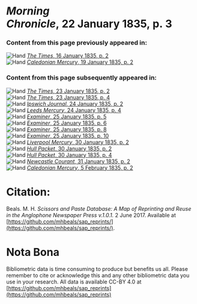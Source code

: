 # *Morning Chronicle*, 22 January 1835, p. 3  
  
### Content from this page previously appeared in:  
![Hand](http://scissorsandpaste.net/wp-content/uploads/2017/06/smallhandpointer.png) [*The Times*, 16 January 1835, p. 2](https://mhbeals.github.io/sap_html/The-Times/The-Times-16-January-1835-p-2)  
![Hand](http://scissorsandpaste.net/wp-content/uploads/2017/06/smallhandpointer.png) [*Caledonian Mercury*, 19 January 1835, p. 2](https://mhbeals.github.io/sap_html/Caledonian-Mercury/Caledonian-Mercury-19-January-1835-p-2)  
  
### Content from this page subsequently appeared in:  
![Hand](http://scissorsandpaste.net/wp-content/uploads/2017/06/smallhandpointer.png) [*The Times*, 23 January 1835, p. 2](https://mhbeals.github.io/sap_html/The-Times/The-Times-23-January-1835-p-2)  
![Hand](http://scissorsandpaste.net/wp-content/uploads/2017/06/smallhandpointer.png) [*The Times*, 23 January 1835, p. 4](https://mhbeals.github.io/sap_html/The-Times/The-Times-23-January-1835-p-4)  
![Hand](http://scissorsandpaste.net/wp-content/uploads/2017/06/smallhandpointer.png) [*Ipswich Journal*, 24 January 1835, p. 2](https://mhbeals.github.io/sap_html/Ipswich-Journal/Ipswich-Journal-24-January-1835-p-2)  
![Hand](http://scissorsandpaste.net/wp-content/uploads/2017/06/smallhandpointer.png) [*Leeds Mercury*, 24 January 1835, p. 4](https://mhbeals.github.io/sap_html/Leeds-Mercury/Leeds-Mercury-24-January-1835-p-4)  
![Hand](http://scissorsandpaste.net/wp-content/uploads/2017/06/smallhandpointer.png) [*Examiner*, 25 January 1835, p. 5](https://mhbeals.github.io/sap_html/Examiner/Examiner-25-January-1835-p-5)  
![Hand](http://scissorsandpaste.net/wp-content/uploads/2017/06/smallhandpointer.png) [*Examiner*, 25 January 1835, p. 6](https://mhbeals.github.io/sap_html/Examiner/Examiner-25-January-1835-p-6)  
![Hand](http://scissorsandpaste.net/wp-content/uploads/2017/06/smallhandpointer.png) [*Examiner*, 25 January 1835, p. 8](https://mhbeals.github.io/sap_html/Examiner/Examiner-25-January-1835-p-8)  
![Hand](http://scissorsandpaste.net/wp-content/uploads/2017/06/smallhandpointer.png) [*Examiner*, 25 January 1835, p. 10](https://mhbeals.github.io/sap_html/Examiner/Examiner-25-January-1835-p-10)  
![Hand](http://scissorsandpaste.net/wp-content/uploads/2017/06/smallhandpointer.png) [*Liverpool Mercury*, 30 January 1835, p. 2](https://mhbeals.github.io/sap_html/Liverpool-Mercury/Liverpool-Mercury-30-January-1835-p-2)  
![Hand](http://scissorsandpaste.net/wp-content/uploads/2017/06/smallhandpointer.png) [*Hull Packet*, 30 January 1835, p. 2](https://mhbeals.github.io/sap_html/Hull-Packet/Hull-Packet-30-January-1835-p-2)  
![Hand](http://scissorsandpaste.net/wp-content/uploads/2017/06/smallhandpointer.png) [*Hull Packet*, 30 January 1835, p. 4](https://mhbeals.github.io/sap_html/Hull-Packet/Hull-Packet-30-January-1835-p-4)  
![Hand](http://scissorsandpaste.net/wp-content/uploads/2017/06/smallhandpointer.png) [*Newcastle Courant*, 31 January 1835, p. 2](https://mhbeals.github.io/sap_html/Newcastle-Courant/Newcastle-Courant-31-January-1835-p-2)  
![Hand](http://scissorsandpaste.net/wp-content/uploads/2017/06/smallhandpointer.png) [*Caledonian Mercury*, 5 February 1835, p. 2](https://mhbeals.github.io/sap_html/Caledonian-Mercury/Caledonian-Mercury-5-February-1835-p-2)  


# Citation: 

Beals. M. H. *Scissors and Paste Database: A Map of Reprinting and Reuse in the Anglophone Newspaper Press v.1.0.1.* 2 June 2017. Available at [https://github.com/mhbeals/sap_reprints/](https://github.com/mhbeals/sap_reprints/). 

# Nota Bona

Bibliometric data is time consuming to produce but benefits us all. Please remember to cite or acknowledge this and any other bibliometric data you use in your research. All data is available CC-BY 4.0 at [https://github.com/mhbeals/sap_reprints](https://github.com/mhbeals/sap_reprints)